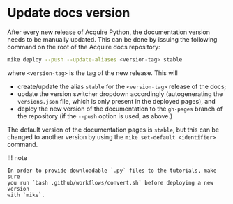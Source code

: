 # Update docs version

After every new release of Acquire Python, the documentation version needs
to be manually updated. This can be done by issuing the following command on the
root of the Acquire docs repository:

```bash
mike deploy --push --update-aliases <version-tag> stable
```

where `<version-tag>` is the tag of the new release. This will

- create/update the alias `stable` for the `<version-tag>` release of the docs;
- update the version switcher dropdown accordingly (autogenerating the
  `versions.json` file, which is only present in the deployed pages), and
- deploy the new version of the documentation to the `gh-pages` branch of the
  repository (if the `--push` option is used, as above.)

The default version of the documentation pages is `stable`, but this can be
changed to another version by using the `mike set-default <identifier>` command.

!!! note

    In order to provide downloadable `.py` files to the tutorials, make sure
    you run `bash .github/workflows/convert.sh` before deploying a new version
    with `mike`.
